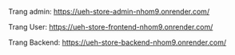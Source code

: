 Trang admin: https://ueh-store-admin-nhom9.onrender.com/

Trang User: https://ueh-store-frontend-nhom9.onrender.com/

Trang Backend: https://ueh-store-backend-nhom9.onrender.com/
